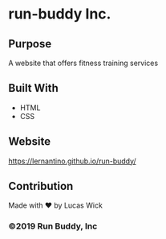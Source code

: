 # run-buddy Inc.

## Purpose
A website that offers fitness training services

## Built With
* HTML
* CSS

## Website
https://lernantino.github.io/run-buddy/

## Contribution
Made with ❤️ by Lucas Wick

### ©️2019 Run Buddy, Inc 

